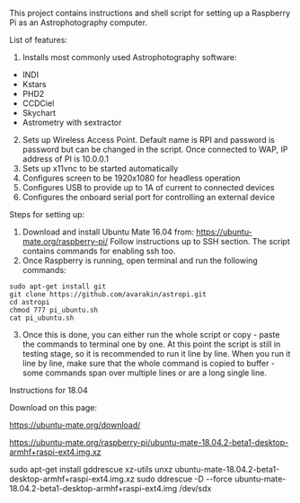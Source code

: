 This project contains instructions and shell script for setting up a Raspberry Pi as an Astrophotography computer.

List of features:
1. Installs most commonly used Astrophotography software:
* INDI
* Kstars
* PHD2
* CCDCiel
* Skychart
* Astrometry with sextractor
2. Sets up Wireless Access Point. Default name is RPI and password is password but can be changed in the script. Once connected to WAP,  IP address of PI is 10.0.0.1
3. Sets up x11vnc to be started automatically
4. Configures screen to be 1920x1080 for headless operation
5. Configures USB to provide up to 1A of current to connected devices
6. Configures the onboard serial port for controlling an external device

Steps for setting up:
1. Download and install Ubuntu Mate 16.04 from:
https://ubuntu-mate.org/raspberry-pi/
Follow instructions up to SSH section. The script contains commands for enabling ssh too. 
2. Once Raspberry is running, open terminal and run the following commands:
```
sudo apt-get install git
git clone https://github.com/avarakin/astropi.git
cd astropi
chmod 777 pi_ubuntu.sh
cat pi_ubuntu.sh
```

3. Once this is done, you can either run the whole script or copy - paste the commands to terminal one by one. At this point the script is still in testing stage, so it is recommended to run it line by line. When you run it line by line, make sure that the whole command is copied to buffer - some commands span over multiple lines or are a long single line.


Instructions for 18.04

Download on this page:

https://ubuntu-mate.org/download/

https://ubuntu-mate.org/raspberry-pi/ubuntu-mate-18.04.2-beta1-desktop-armhf+raspi-ext4.img.xz

sudo apt-get install gddrescue xz-utils
unxz ubuntu-mate-18.04.2-beta1-desktop-armhf+raspi-ext4.img.xz
sudo ddrescue -D --force ubuntu-mate-18.04.2-beta1-desktop-armhf+raspi-ext4.img /dev/sdx
